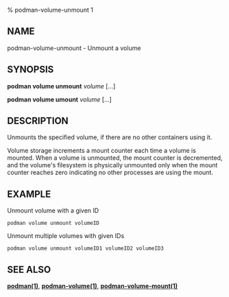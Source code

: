 % podman-volume-unmount 1

## NAME

podman\-volume\-unmount - Unmount a volume

## SYNOPSIS

**podman volume unmount** _volume_ [...]

**podman volume umount** _volume_ [...]

## DESCRIPTION

Unmounts the specified volume, if there are no other containers
using it.

Volume storage increments a mount counter each time a volume is mounted.
When a volume is unmounted, the mount counter is decremented, and the
volume's filesystem is physically unmounted only when the mount
counter reaches zero indicating no other processes are using the mount.

## EXAMPLE

Unmount volume with a given ID

```
podman volume unmount volumeID
```

Unmount multiple volumes with given IDs

```
podman volume unmount volumeID1 volumeID2 volumeID3
```

## SEE ALSO

**[podman(1)](podman.md)**, **[podman-volume(1)](commands/podman-volume/podman-volume.md)**, **[podman-volume-mount(1)](commands/podman-volume/podman-volume-mount.md)**
